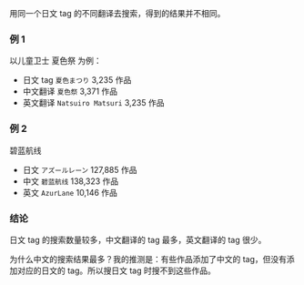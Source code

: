 用同一个日文 tag 的不同翻译去搜索，得到的结果并不相同。

### 例 1

以儿童卫士 夏色祭 为例：

- 日文 tag `夏色まつり` 3,235 作品
- 中文翻译 `夏色祭` 3,371 作品
- 英文翻译 `Natsuiro Matsuri` 3,235 作品

### 例 2

碧蓝航线

- 日文 `アズールレーン` 127,885 作品
- 中文 `碧蓝航线` 138,323 作品
- 英文 `AzurLane` 10,146 作品

### 结论

日文 tag 的搜索数量较多，中文翻译的 tag 最多，英文翻译的 tag 很少。

为什么中文的搜索结果最多？我的推测是：有些作品添加了中文的 tag，但没有添加对应的日文的 tag。所以搜日文 tag 时搜不到这些作品。